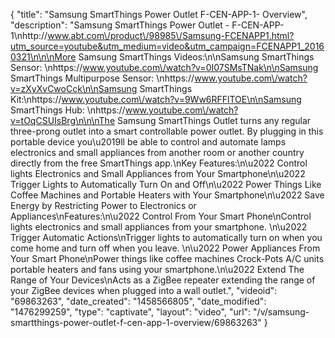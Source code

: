 {
    "title": "Samsung SmartThings Power Outlet F-CEN-APP-1- Overview",
    "description": "Samsung SmartThings Power Outlet - F-CEN-APP-1\nhttp:\/\/www.abt.com\/product\/98985\/Samsung-FCENAPP1.html?utm_source=youtube&utm_medium=video&utm_campaign=FCENAPP1_20160321\n\n\nMore Samsung SmartThings Videos:\n\nSamsung SmartThings Sensor: \nhttps:\/\/www.youtube.com\/watch?v=0I07SMsTNak\n\nSamsung SmartThings Multipurpose Sensor: \nhttps:\/\/www.youtube.com\/watch?v=zXyXvCwoCck\n\nSamsung SmartThings Kit:\nhttps:\/\/www.youtube.com\/watch?v=9Ww6RFFlTOE\n\nSamsung SmartThings Hub: \nhttps:\/\/www.youtube.com\/watch?v=tOqCSUIsBrg\n\n\nThe Samsung SmartThings Outlet turns any regular three-prong outlet into a smart controllable power outlet. By plugging in this portable device you\u2019ll be able to control and automate lamps electronics and small appliances from another room or another country directly from the free SmartThings app.\nKey Features:\n\u2022 Control lights Electronics and Small Appliances from Your Smartphone\n\u2022 Trigger Lights to Automatically Turn On and Off\n\u2022 Power Things Like Coffee Machines and Portable Heaters with Your Smartphone\n\u2022 Save Energy by Restricting Power to Electronics or Appliances\nFeatures:\n\u2022 Control From Your Smart Phone\nControl lights electronics and small appliances from your smartphone.  \n\u2022 Trigger Automatic Actions\nTrigger lights to automatically turn on when you come home and turn off when you leave.  \n\u2022 Power Appliances From Your Smart Phone\nPower things like coffee machines Crock-Pots A\/C units portable heaters and fans using your smartphone.\n\u2022 Extend The Range of Your Devices\nActs as a ZigBee repeater extending the range of your ZigBee devices when plugged into a wall outlet.",
    "videoid": "69863263",
    "date_created": "1458566805",
    "date_modified": "1476299259",
    "type": "captivate",
    "layout": "video",
    "url": "\/v\/samsung-smartthings-power-outlet-f-cen-app-1-overview\/69863263"
}